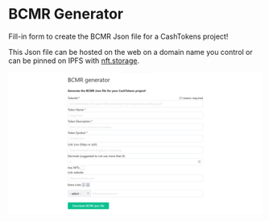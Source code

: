 # BCMR Generator

Fill-in form to create the BCMR Json file for a CashTokens project!

This Json file can be hosted on the web on a domain name you control or can be pinned on IPFS with [nft.storage](https://nft.storage/).

![Screenshot0](./screenshots/Screenshot0.png)
